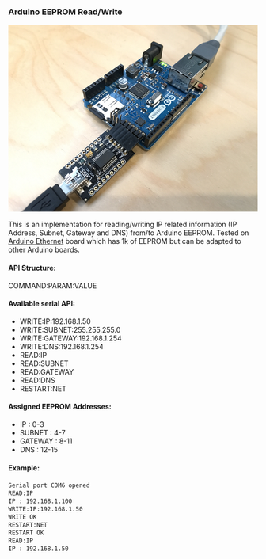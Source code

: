 ### Arduino EEPROM Read/Write

![Arduino Board Ethernet](arduino-board-eth.png)

This is an implementation for reading/writing IP related information (IP Address, Subnet, Gateway and DNS) from/to Arduino EEPROM. Tested on [Arduino Ethernet](https://store.arduino.cc/usa/arduino-ethernet-rev3-without-poe) board which has 1k of EEPROM but can be adapted to other Arduino boards.

#### API Structure:
COMMAND:PARAM:VALUE

#### Available serial API:
- WRITE:IP:192.168.1.50      
- WRITE:SUBNET:255.255.255.0 
- WRITE:GATEWAY:192.168.1.254
- WRITE:DNS:192.168.1.254    
- READ:IP
- READ:SUBNET
- READ:GATEWAY
- READ:DNS
- RESTART:NET

#### Assigned EEPROM Addresses:
- IP      : 0-3
- SUBNET  : 4-7
- GATEWAY : 8-11
- DNS     : 12-15

#### Example:
```
Serial port COM6 opened
READ:IP
IP : 192.168.1.100
WRITE:IP:192.168.1.50
WRITE OK
RESTART:NET
RESTART OK
READ:IP
IP : 192.168.1.50
```

